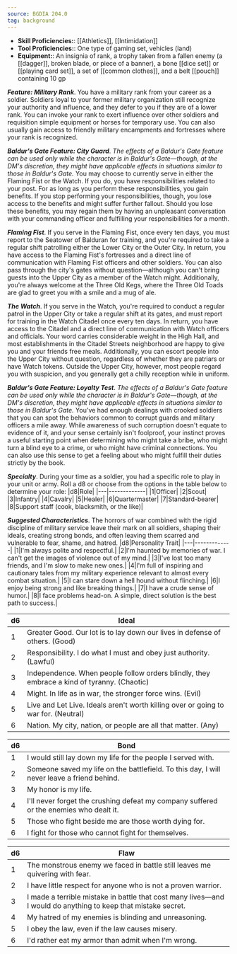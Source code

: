 ```yaml
---
source: BGDIA 204.0
tag: background
---
```



- **Skill Proficiencies:**: [[Athletics]], [[Intimidation]]
- **Tool Proficiencies:**: One type of gaming set, vehicles (land)
- **Equipment:**: An insignia of rank, a trophy taken from a fallen enemy (a [[dagger]], broken blade, or piece of a banner), a bone [[dice set]] or [[playing card set]], a set of [[common clothes]], and a belt [[pouch]] containing 10 gp


**_Feature: Military Rank_**. You have a military rank from your career as a soldier. Soldiers loyal to your former military organization still recognize your authority and influence, and they defer to you if they are of a lower rank. You can invoke your rank to exert influence over other soldiers and requisition simple equipment or horses for temporary use. You can also usually gain access to friendly military encampments and fortresses where your rank is recognized.

**_Baldur's Gate Feature: City Guard_**. _The effects of a Baldur's Gate feature can be used only while the character is in Baldur's Gate—though, at the DM's discretion, they might have applicable effects in situations similar to those in Baldur's Gate._
You may choose to currently serve in either the Flaming Fist or the Watch. If you do, you have responsibilities related to your post. For as long as you perform these responsibilities, you gain benefits. If you stop performing your responsibilities, though, you lose access to the benefits and might suffer further fallout. Should you lose these benefits, you may regain them by having an unpleasant conversation with your commanding officer and fulfilling your responsibilities for a month.

**_Flaming Fist_**. If you serve in the Flaming Fist, once every ten days, you must report to the Seatower of Balduran for training, and you're required to take a regular shift patrolling either the Lower City or the Outer City. In return, you have access to the Flaming Fist's fortresses and a direct line of communication with Flaming Fist officers and other soldiers. You can also pass through the city's gates without question—although you can't bring guests into the Upper City as a member of the Watch might. Additionally, you're always welcome at the Three Old Kegs, where the Three Old Toads are glad to greet you with a smile and a mug of ale.


**_The Watch_**. If you serve in the Watch, you're required to conduct a regular patrol in the Upper City or take a regular shift at its gates, and must report for training in the Watch Citadel once every ten days. In return, you have access to the Citadel and a direct line of communication with Watch officers and officials. Your word carries considerable weight in the High Hall, and most establishments in the Citadel Streets neighborhood are happy to give you and your friends free meals. Additionally, you can escort people into the Upper City without question, regardless of whether they are patriars or have Watch tokens. Outside the Upper City, however, most people regard you with suspicion, and you generally get a chilly reception while in uniform.


**_Baldur's Gate Feature: Loyalty Test_**. _The effects of a Baldur's Gate feature can be used only while the character is in Baldur's Gate—though, at the DM's discretion, they might have applicable effects in situations similar to those in Baldur's Gate._
You've had enough dealings with crooked soldiers that you can spot the behaviors common to corrupt guards and military officers a mile away. While awareness of such corruption doesn't equate to evidence of it, and your sense certainly isn't foolproof, your instinct proves a useful starting point when determining who might take a bribe, who might turn a blind eye to a crime, or who might have criminal connections. You can also use this sense to get a feeling about who might fulfill their duties strictly by the book.

**_Specialty_**. During your time as a soldier, you had a specific role to play in your unit or army. Roll a d8 or choose from the options in the table below to determine your role:
|d8|Role|
|---|-------------|
|1|Officer|
|2|Scout|
|3|Infantry|
|4|Cavalry|
|5|Healer|
|6|Quartermaster|
|7|Standard-bearer|
|8|Support staff (cook, blacksmith, or the like)|


**_Suggested Characteristics_**. The horrors of war combined with the rigid discipline of military service leave their mark on all soldiers, shaping their ideals, creating strong bonds, and often leaving them scarred and vulnerable to fear, shame, and hatred.
|d8|Personality Trait|
|---|-------------|
|1|I'm always polite and respectful.|
|2|I'm haunted by memories of war. I can't get the images of violence out of my mind.|
|3|I've lost too many friends, and I'm slow to make new ones.|
|4|I'm full of inspiring and cautionary tales from my military experience relevant to almost every combat situation.|
|5|I can stare down a hell hound without flinching.|
|6|I enjoy being strong and like breaking things.|
|7|I have a crude sense of humor.|
|8|I face problems head-on. A simple, direct solution is the best path to success.|

|d6|Ideal|
|---|-------------|
|1|Greater Good. Our lot is to lay down our lives in defense of others. (Good)|
|2|Responsibility. I do what I must and obey just authority. (Lawful)|
|3|Independence. When people follow orders blindly, they embrace a kind of tyranny. (Chaotic)|
|4|Might. In life as in war, the stronger force wins. (Evil)|
|5|Live and Let Live. Ideals aren't worth killing over or going to war for. (Neutral)|
|6|Nation. My city, nation, or people are all that matter. (Any)|

|d6|Bond|
|---|-------------|
|1|I would still lay down my life for the people I served with.|
|2|Someone saved my life on the battlefield. To this day, I will never leave a friend behind.|
|3|My honor is my life.|
|4|I'll never forget the crushing defeat my company suffered or the enemies who dealt it.|
|5|Those who fight beside me are those worth dying for.|
|6|I fight for those who cannot fight for themselves.|

|d6|Flaw|
|---|-------------|
|1|The monstrous enemy we faced in battle still leaves me quivering with fear.|
|2|I have little respect for anyone who is not a proven warrior.|
|3|I made a terrible mistake in battle that cost many lives—and I would do anything to keep that mistake secret.|
|4|My hatred of my enemies is blinding and unreasoning.|
|5|I obey the law, even if the law causes misery.|
|6|I'd rather eat my armor than admit when I'm wrong.|

